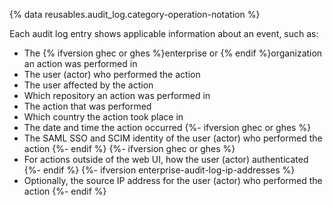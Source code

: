 {% data reusables.audit_log.category-operation-notation %}

Each audit log entry shows applicable information about an event, such as:

* The {% ifversion ghec or ghes %}enterprise or {% endif %}organization an action was performed in
* The user (actor) who performed the action
* The user affected by the action
* Which repository an action was performed in
* The action that was performed
* Which country the action took place in
* The date and time the action occurred
{%- ifversion ghec or ghes %}
* The SAML SSO and SCIM identity of the user (actor) who performed the action
{%- endif %}
{%- ifversion ghec or ghes %}
* For actions outside of the web UI, how the user (actor) authenticated
{%- endif %}
{%- ifversion enterprise-audit-log-ip-addresses %}
* Optionally, the source IP address for the user (actor) who performed the action
{%- endif %}
